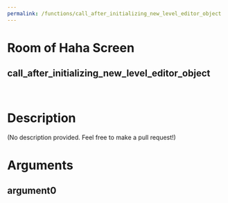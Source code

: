 ```yaml
---
permalink: /functions/call_after_initializing_new_level_editor_object
---
```

# Room of Haha Screen  
## call_after_initializing_new_level_editor_object  
&nbsp;  
# Description  
(No description provided. Feel free to make a pull request!) 
&nbsp;  
# Arguments
## argument0

&nbsp;  


